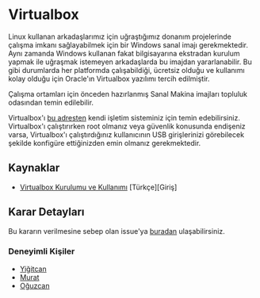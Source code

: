 # Virtualbox
Linux kullanan arkadaşlarımız için uğraştığımız donanım projelerinde çalışma imkanı sağlayabilmek için bir Windows sanal imajı gerekmektedir. Aynı zamanda Windows kullanan fakat bilgisayarına ekstradan kurulum yapmak ile uğraşmak istemeyen arkadaşlarda bu imajdan yararlanabilir. Bu gibi durumlarda her platformda çalışabildiği, ücretsiz olduğu ve kullanımı kolay olduğu için Oracle'ın Virtualbox yazılımı tercih edilmiştir.

Çalışma ortamları için önceden hazırlanmış Sanal Makina imajları topluluk odasından temin edilebilir.

Virtualbox'ı [bu adresten](https://www.virtualbox.org/wiki/Downloads) kendi işletim sisteminiz için temin edebilirsiniz. Virtualbox'ı çalıştırırken root olmanız veya güvenlik konusunda endişeniz varsa, Virtualbox'ı çalıştırdığınız kullanıcının USB girişlerinizi görebilecek şekilde konfigüre ettiğinizden emin olmanız gerekmektedir.

## Kaynaklar
- [Virtualbox Kurulumu ve Kullanımı](http://www.bilgisayardershanesi.com/Y5212-virtualbox-kurulumu-ve-kullanimi-resimli-anlatim-.html) [Türkçe][Giriş]

## Karar Detayları
Bu kararın verilmesine sebep olan issue'ya [buradan](https://github.com/Yengas/KYCUBYO/issues/10) ulaşabilirsiniz.

### Deneyimli Kişiler
- [Yiğitcan](https://github.com/Yengas)
- [Murat](https://github.com/muratbaskicioglu)
- [Oğuzcan](https://github.com/yavuzovski)